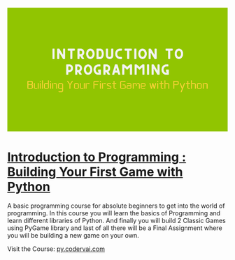 ![](i2p.png)

# [Introduction to Programming : Building Your First Game with Python](https://py.codervai.com/)

A basic programming course for absolute beginners to get into the world of programming. In this course you will learn the basics of Programming and learn different libraries of Python. And finally you will build 2 Classic Games using PyGame library and last of all there will be a Final Assignment where you will be building a new game on your own.

Visit the Course: [py.codervai.com](https://py.codervai.com/)
